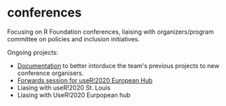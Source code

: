 # conferences
Focusing on R Foundation conferences, liaising with organizers/program committee on policies and inclusion initiatives.

Ongoing projects:
- [Documentation](https://github.com/forwards/conferences/blob/master/Documentation_plans.md) to better intorduce the team's previous projects to new conference organisers.
- [Forwards session for useR!2020 European Hub](https://user2020muc.r-project.org/)
- Liasing with useR!2020 St. Louis 
- Liasing with UseR!2020 Eurpopean hub
